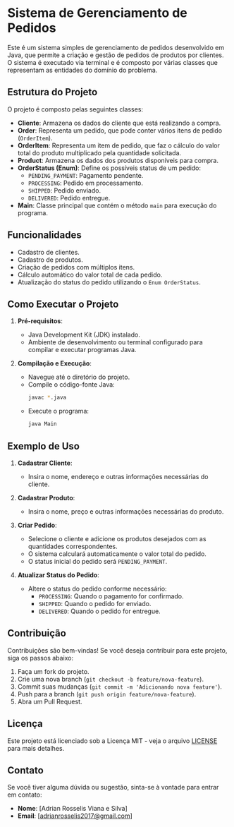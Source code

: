 # Sistema de Gerenciamento de Pedidos

Este é um sistema simples de gerenciamento de pedidos desenvolvido em Java, que permite a criação e gestão de pedidos de produtos por clientes. O sistema é executado via terminal e é composto por várias classes que representam as entidades do domínio do problema.

## Estrutura do Projeto

O projeto é composto pelas seguintes classes:

- **Cliente**: Armazena os dados do cliente que está realizando a compra.
- **Order**: Representa um pedido, que pode conter vários itens de pedido (`OrderItem`).
- **OrderItem**: Representa um item de pedido, que faz o cálculo do valor total do produto multiplicado pela quantidade solicitada.
- **Product**: Armazena os dados dos produtos disponíveis para compra.
- **OrderStatus (Enum)**: Define os possíveis status de um pedido:
  - `PENDING_PAYMENT`: Pagamento pendente.
  - `PROCESSING`: Pedido em processamento.
  - `SHIPPED`: Pedido enviado.
  - `DELIVERED`: Pedido entregue.
- **Main**: Classe principal que contém o método `main` para execução do programa.

## Funcionalidades

- Cadastro de clientes.
- Cadastro de produtos.
- Criação de pedidos com múltiplos itens.
- Cálculo automático do valor total de cada pedido.
- Atualização do status do pedido utilizando o `Enum OrderStatus`.

## Como Executar o Projeto

1. **Pré-requisitos**:
   - Java Development Kit (JDK) instalado.
   - Ambiente de desenvolvimento ou terminal configurado para compilar e executar programas Java.

2. **Compilação e Execução**:
   - Navegue até o diretório do projeto.
   - Compile o código-fonte Java:
     ```bash
     javac *.java
     ```
   - Execute o programa:
     ```bash
     java Main
     ```

## Exemplo de Uso

1. **Cadastrar Cliente**:
   - Insira o nome, endereço e outras informações necessárias do cliente.

2. **Cadastrar Produto**:
   - Insira o nome, preço e outras informações necessárias do produto.

3. **Criar Pedido**:
   - Selecione o cliente e adicione os produtos desejados com as quantidades correspondentes.
   - O sistema calculará automaticamente o valor total do pedido.
   - O status inicial do pedido será `PENDING_PAYMENT`.

4. **Atualizar Status do Pedido**:
   - Altere o status do pedido conforme necessário:
     - `PROCESSING`: Quando o pagamento for confirmado.
     - `SHIPPED`: Quando o pedido for enviado.
     - `DELIVERED`: Quando o pedido for entregue.

## Contribuição

Contribuições são bem-vindas! Se você deseja contribuir para este projeto, siga os passos abaixo:

1. Faça um fork do projeto.
2. Crie uma nova branch (`git checkout -b feature/nova-feature`).
3. Commit suas mudanças (`git commit -m 'Adicionando nova feature'`).
4. Push para a branch (`git push origin feature/nova-feature`).
5. Abra um Pull Request.

## Licença

Este projeto está licenciado sob a Licença MIT - veja o arquivo [LICENSE](LICENSE) para mais detalhes.

## Contato

Se você tiver alguma dúvida ou sugestão, sinta-se à vontade para entrar em contato:

- **Nome**: [Adrian Rosselis Viana e Silva]
- **Email**: [adrianrosselis2017@gmail.com]
